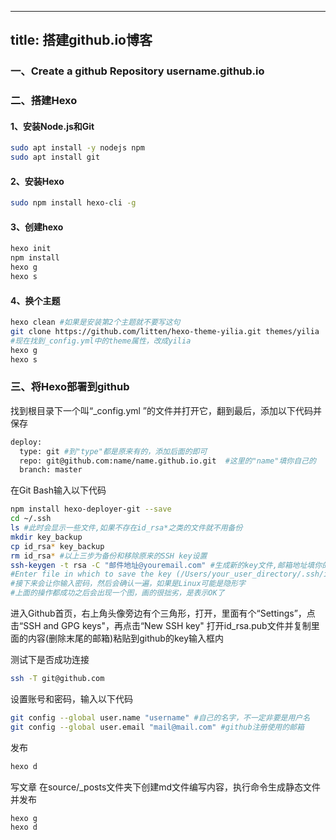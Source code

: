 
---
title: 搭建github.io博客
---

### 一、Create a github Repository username.github.io 

### 二、搭建Hexo
#### 1、安装Node.js和Git
``` bash
sudo apt install -y nodejs npm
sudo apt install git
```
#### 2、安装Hexo
``` bash
sudo npm install hexo-cli -g
```
#### 3、创建hexo
``` bash
hexo init
npm install
hexo g
hexo s
```
#### 4、换个主题
``` bash
hexo clean #如果是安装第2个主题就不要写这句
git clone https://github.com/litten/hexo-theme-yilia.git themes/yilia
#现在找到_config.yml中的theme属性，改成yilia
hexo g
hexo s
```
### 三、将Hexo部署到github
找到根目录下一个叫“_config.yml ”的文件并打开它，翻到最后，添加以下代码并保存
``` bash
deploy:
  type: git #到"type"都是原来有的，添加后面的即可
  repo: git@github.com:name/name.github.io.git  #这里的"name"填你自己的
  branch: master
```
在Git Bash输入以下代码
``` bash
npm install hexo-deployer-git --save
cd ~/.ssh
ls #此时会显示一些文件,如果不存在id_rsa*之类的文件就不用备份
mkdir key_backup
cp id_rsa* key_backup
rm id_rsa* #以上三步为备份和移除原来的SSH key设置
ssh-keygen -t rsa -C "邮件地址@youremail.com" #生成新的key文件,邮箱地址填你的Github地址
#Enter file in which to save the key (/Users/your_user_directory/.ssh/id_rsa):<回车就好，当然也可以输入自己喜欢的名字>
#接下来会让你输入密码，然后会确认一遍，如果是Linux可能是隐形字
#上面的操作都成功之后会出现一个图，画的很拙劣，是表示OK了
```



进入Github首页，右上角头像旁边有个三角形，打开，里面有个“Settings”，点击“SSH and GPG keys"，再点击“New SSH key"
打开id_rsa.pub文件并复制里面的内容(删除末尾的邮箱)粘贴到github的key输入框内

测试下是否成功连接
``` bash
ssh -T git@github.com
```

设置账号和密码，输入以下代码
``` bash
git config --global user.name "username" #自己的名字，不一定非要是用户名
git config --global user.email "mail@mail.com" #github注册使用的邮箱
```

发布

``` bash
hexo d
```

写文章
在source/_posts文件夹下创建md文件编写内容，执行命令生成静态文件并发布
``` bash
hexo g
hexo d
```
